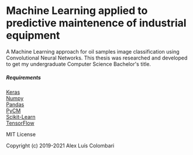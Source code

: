 # Machine Learning applied to predictive maintenence of industrial equipment

A Machine Learning approach for oil samples image classification using Convolutional Neural Networks. This thesis was researched and developed to get my undergraduate Computer Science Bachelor's title.

##### Requirements

   [Keras](https://keras.io/)<br/>
   [Numpy](https://www.numpy.org/)<br/>
   [Pandas](https://pandas.pydata.org/)<br/>
   [PyCM](https://github.com/sepandhaghighi/pycm)<br/>
   [Scikit-Learn](https://scikit-learn.org/stable/)<br/>
   [TensorFlow](https://www.tensorflow.org/)
   

MIT License

Copyright (c) 2019-2021 Alex Luís Colombari

